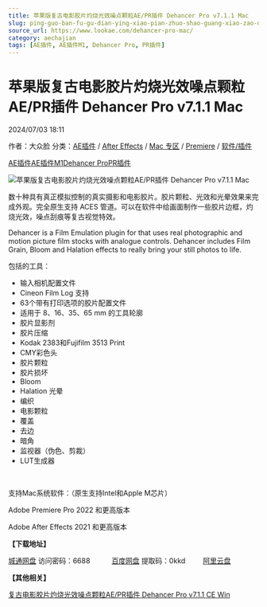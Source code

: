 ```yaml
---
title: 苹果版复古电影胶片灼烧光效噪点颗粒AE/PR插件 Dehancer Pro v7.1.1 Mac
slug: ping-guo-ban-fu-gu-dian-ying-xiao-pian-zhuo-shao-guang-xiao-zao-dian-ke-li-ae-prcha-jian-dehancer-pro-v7-1-1-mac
source_url: https://www.lookae.com/dehancer-pro-mac/
category: aechajian
tags: [AE插件, AE插件M1, Dehancer Pro, PR插件]
---
```

# 苹果版复古电影胶片灼烧光效噪点颗粒AE/PR插件 Dehancer Pro v7.1.1 Mac

2024/07/03 18:11

作者：大众脸
分类：[AE插件](https://www.lookae.com/after-effects/aechajian/) / [After Effects](https://www.lookae.com/after-effects/) / [Mac 专区](https://www.lookae.com/mac-osx/) / [Premiere](https://www.lookae.com/qitarjcj/premierezy/) / [软件/插件](https://www.lookae.com/qitarjcj/)

[AE插件](https://www.lookae.com/tag/ae%e6%8f%92%e4%bb%b6/)[AE插件M1](https://www.lookae.com/tag/aem1/)[Dehancer Pro](https://www.lookae.com/tag/dehancer-pro/)[PR插件](https://www.lookae.com/tag/pr%e6%8f%92%e4%bb%b6/)

![苹果版复古电影胶片灼烧光效噪点颗粒AE/PR插件 Dehancer Pro v7.1.1 Mac](https://www.lookae.com/wp-content/uploads/2024/07/Dehancer-Pro-Adobe.jpg "苹果版复古电影胶片灼烧光效噪点颗粒AE/PR插件 Dehancer Pro v7.1.1 Mac-LookAE.com")

数十种具有真正模拟控制的真实摄影和电影胶片。胶片颗粒、光效和光晕效果来完成外观。完全原生支持 ACES 管道。可以在软件中给画面制作一些胶片边框，灼烧光效，噪点刮痕等复古视觉特效。

Dehancer is a Film Emulation plugin for that uses real photographic and motion picture film stocks with analogue controls. Dehancer includes Film Grain, Bloom and Halation effects to really bring your still photos to life.

包括的工具：

* 输入相机配置文件
* Cineon Film Log 支持
* 63个带有打印选项的胶片配置文件
* 适用于 8、16、35、65 mm 的工具轮廓
* 胶片显影剂
* 胶片压缩
* Kodak 2383和Fujifilm 3513 Print
* CMY彩色头
* 胶片颗粒
* 胶片损坏
* Bloom
* Halation 光晕
* 编织
* 电影颗粒
* 覆盖
* 去边
* 暗角
* 监视器（伪色、剪裁）
* LUT生成器

[﻿﻿﻿](https://cloud.video.taobao.com//play/u/705956171/p/1/e/6/t/1/365427639240.mp4)

支持Mac系统软件：（原生支持Intel和Apple M芯片）

Adobe Premiere Pro 2022 和更高版本

Adobe After Effects 2021 和更高版本

**【下载地址】**

[城通网盘](https://url70.ctfile.com/f/2827370-1316779975-c0f130?p=4431) 访问密码：6688           [百度网盘](https://pan.baidu.com/s/1FkI3l8HpspccFVl5g6STsw?pwd=0kkd) 提取码：0kkd         [阿里云盘](https://www.alipan.com/s/aJsAnDqeVvn)

**【其他相关】**

[复古电影胶片灼烧光效噪点颗粒AE/PR插件 Dehancer Pro v7.1.1 CE Win](https://www.lookae.com/dehancer-711/)
